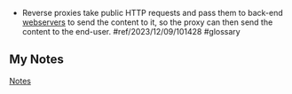 - Reverse proxies take public HTTP requests and pass them to back-end [webservers](web-server.md) to send the content to it, so the proxy can then send the content to the end-user. #ref/2023/12/09/101428 #glossary
## My Notes
[Notes](mynotes/reverse-proxy-notes.md)
